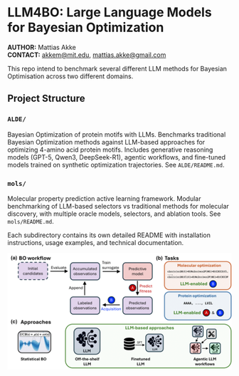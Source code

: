 # LLM4BO: Large Language Models for Bayesian Optimization
**AUTHOR:** Mattias Akke  
**CONTACT:** [akkem@mit.edu](mailto:akkem@mit.edu), [mattias.akke@gmail.com](mailto:mattias.akke@gmail.com)

This repo intend to benchmark several different LLM methods for Bayesian Optimisation across two different domains. 

## Project Structure

### `ALDE/`
Bayesian Optimization of protein motifs with LLMs. Benchmarks traditional Bayesian Optimization methods against LLM-based approaches for optimizing 4-amino acid protein motifs. Includes generative reasoning models (GPT-5, Qwen3, DeepSeek-R1), agentic workflows, and fine-tuned models trained on synthetic optimization trajectories. See `ALDE/README.md`.

### `mols/`
Molecular property prediction active learning framework. Modular benchmarking of LLM-based selectors vs traditional methods for molecular discovery, with multiple oracle models, selectors, and ablation tools. See `mols/README.md`.

Each subdirectory contains its own detailed README with installation instructions, usage examples, and technical documentation.

<p align="center">
  <img src="https://raw.githubusercontent.com/learningmatter-mit/LLM4BO/refs/heads/main/llm-al_overview-1.png" alt="LLM4BO Overview" width="600"/>
</p>

